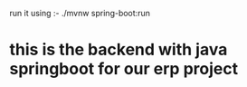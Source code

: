 run it using :-   ./mvnw spring-boot:run
# this is the backend with java springboot for our erp project